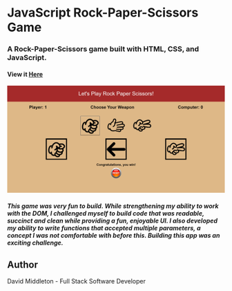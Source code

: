 # JavaScript Rock-Paper-Scissors Game

### A Rock-Paper-Scissors game built with HTML, CSS, and JavaScript.

#### View it [Here](https://middletond1.github.io/Rock-Paper-Scissors-Game/)

![](https://github.com/middletond1/Rock-Paper-Scissors-Game/blob/main/images/RPSScreenshot.png)


##### This game was very fun to build. While strengthening my ability to work with the DOM, I challenged myself to build code that was readable, succinct and clean while providing a fun, enjoyable UI. I also developed my ability to write functions that accepted multiple parameters, a concept I was not comfortable with before this. Building this app was an exciting challenge.

## Author
David Middleton - Full Stack Software Developer

